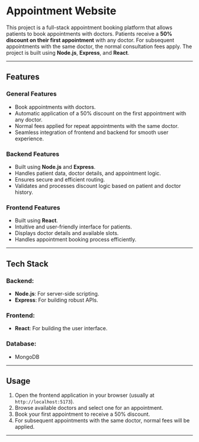 # Appointment Website

This project is a full-stack appointment booking platform that allows patients to book appointments with doctors. Patients receive a **50% discount on their first appointment** with any doctor. For subsequent appointments with the same doctor, the normal consultation fees apply. The project is built using **Node.js**, **Express**, and **React**.

---

## Features

### General Features
- Book appointments with doctors.
- Automatic application of a 50% discount on the first appointment with any doctor.
- Normal fees applied for repeat appointments with the same doctor.
- Seamless integration of frontend and backend for smooth user experience.

### Backend Features
- Built using **Node.js** and **Express**.
- Handles patient data, doctor details, and appointment logic.
- Ensures secure and efficient routing.
- Validates and processes discount logic based on patient and doctor history.

### Frontend Features
- Built using **React**.
- Intuitive and user-friendly interface for patients.
- Displays doctor details and available slots.
- Handles appointment booking process efficiently.

---

## Tech Stack

### Backend:
- **Node.js**: For server-side scripting.
- **Express**: For building robust APIs.

### Frontend:
- **React**: For building the user interface.

### Database:
- MongoDB

---

## Usage

1. Open the frontend application in your browser (usually at `http://localhost:5173`).
2. Browse available doctors and select one for an appointment.
3. Book your first appointment to receive a 50% discount.
4. For subsequent appointments with the same doctor, normal fees will be applied.

---


